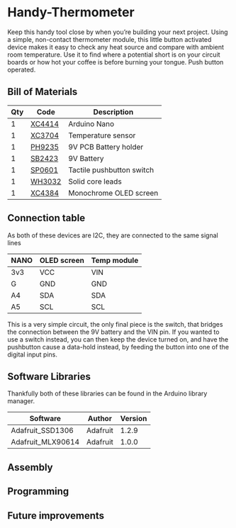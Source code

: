 # Handy-Thermometer

Keep this handy tool close by when you’re building your next project. Using a simple, non-contact thermometer module, this little button activated device makes it easy to check any heat source and compare with ambient room temperature. Use it to find where a potential short is on your circuit boards or how hot your coffee is before burning your tongue. Push button operated.

## Bill of Materials

|Qty| Code | Description |
|---|---|---|
|1 | [XC4414](http://jaycar.com.au/p/XC4414) | Arduino Nano
|1 | [XC3704](http://jaycar.com.au/p/XC3704) | Temperature sensor
|1 | [PH9235](http://jaycar.com.au/p/PH9235) | 9V PCB Battery holder
|1 | [SB2423](http://jaycar.com.au/p/SB2423) | 9V Battery
|1 | [SP0601](http://jaycar.com.au/p/SP0601) | Tactile pushbutton switch
|1 | [WH3032](http://jaycar.com.au/p/WH3032) | Solid core leads
|1 | [XC4384](http://jaycar.com.au/p/XC4384) | Monochrome OLED screen

## Connection table

As both of these devices are I2C, they are connected to the same signal lines

| NANO | OLED screen | Temp module |
| --- | ---- | --- |
| 3v3 | VCC | VIN |
| G | GND | GND |
| A4 | SDA | SDA |
| A5 | SCL | SCL |

This is a very simple circuit, the only final piece is the switch, that bridges the connection between the 9V battery and the VIN pin. If you wanted to use a switch instead, you can then keep the device turned on, and have the pushbutton cause a data-hold instead, by feeding the button into one of the digital input pins.

## Software Libraries

Thankfully both of these libraries can be found in the Arduino library manager.

| Software | Author | Version |
| --- | --- | --- |
| Adafruit_SSD1306 | Adafruit | 1.2.9 |
| Adafruit_MLX90614 | Adafruit | 1.0.0 | 


## Assembly

## Programming


## Future improvements
